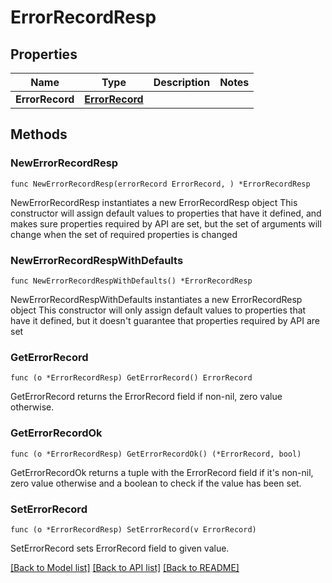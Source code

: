 # ErrorRecordResp

## Properties

Name | Type | Description | Notes
------------ | ------------- | ------------- | -------------
**ErrorRecord** | [**ErrorRecord**](ErrorRecord.md) |  | 

## Methods

### NewErrorRecordResp

`func NewErrorRecordResp(errorRecord ErrorRecord, ) *ErrorRecordResp`

NewErrorRecordResp instantiates a new ErrorRecordResp object
This constructor will assign default values to properties that have it defined,
and makes sure properties required by API are set, but the set of arguments
will change when the set of required properties is changed

### NewErrorRecordRespWithDefaults

`func NewErrorRecordRespWithDefaults() *ErrorRecordResp`

NewErrorRecordRespWithDefaults instantiates a new ErrorRecordResp object
This constructor will only assign default values to properties that have it defined,
but it doesn't guarantee that properties required by API are set

### GetErrorRecord

`func (o *ErrorRecordResp) GetErrorRecord() ErrorRecord`

GetErrorRecord returns the ErrorRecord field if non-nil, zero value otherwise.

### GetErrorRecordOk

`func (o *ErrorRecordResp) GetErrorRecordOk() (*ErrorRecord, bool)`

GetErrorRecordOk returns a tuple with the ErrorRecord field if it's non-nil, zero value otherwise
and a boolean to check if the value has been set.

### SetErrorRecord

`func (o *ErrorRecordResp) SetErrorRecord(v ErrorRecord)`

SetErrorRecord sets ErrorRecord field to given value.



[[Back to Model list]](../README.md#documentation-for-models) [[Back to API list]](../README.md#documentation-for-api-endpoints) [[Back to README]](../README.md)


